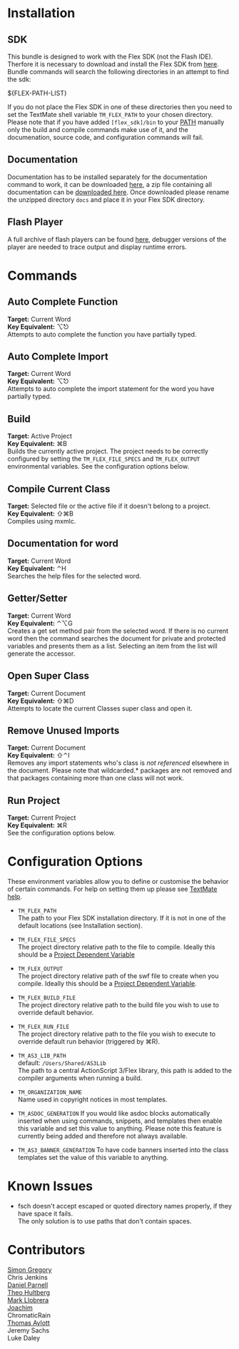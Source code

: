 # Installation

## SDK

This bundle is designed to work with the Flex SDK (not the Flash IDE). Therfore it is necessary to download and install the Flex SDK from [here](http://www.adobe.com/products/flex/flexdownloads/). Bundle commands will search the following directories in an attempt to find the sdk:

${FLEX-PATH-LIST}

If you do not place the Flex SDK in one of these directories then you need to set the TextMate shell variable `TM_FLEX_PATH` to your chosen directory. Please note that if you have added `[flex_sdk]/bin` to your [PATH](http://en.wikipedia.org/wiki/Environment_variable#Examples_of_UNIX_environment_variables) manually only the build and compile commands make use of it, and the documenation, source code, and configuration commands will fail.

## Documentation 

Documentation has to be installed separately for the documentation command to work, it can be downloaded [here](http://www.adobe.com/support/documentation/en/flex/), a zip file containing all documentation can be [downloaded here](http://www.adobe.com/go/flex_documentation_zip). Once downloaded please rename the unzipped directory `docs` and place it in your Flex SDK directory.

## Flash Player
 
A full archive of flash players can be found [here](http://www.adobe.com/go/tn_14266),
debugger versions of the player are needed to trace output and display runtime errors.  

# Commands

## Auto Complete Function

**Target:** Current Word  
**Key Equivalent:**  ⌥⎋  
Attempts to auto complete the function you have partially typed.

## Auto Complete Import

**Target:** Current Word  
**Key Equivalent:**  ⌥⎋  
Attempts to auto complete the import statement for the word you have partially typed.

## Build

**Target:** Active Project  
**Key Equivalent:**  ⌘B  
Builds the currently active project. The project needs to be correctly configured by setting the `TM_FLEX_FILE_SPECS` and `TM_FLEX_OUTPUT` environmental variables. See the configuration options below.

## Compile Current Class

**Target:** Selected file or the active file if it doesn't belong to a project.  
**Key Equivalent:** ⇧⌘B  
Compiles using mxmlc.

## Documentation for word
	
**Target:** Current Word  
**Key Equivalent:** ⌃H  
Searches the help files for the selected word. 

## Getter/Setter

**Target:** Current Word  
**Key Equivalent:** ⌃⌥G  
Creates a get set method pair from the selected word. If there is no current word then the command searches the document for private and protected variables and presents them as a list. Selecting an item from the list will generate the accessor. 

## Open Super Class

**Target:** Current Document  
**Key Equivalent:** ⇧⌘D  
Attempts to locate the current Classes super class and open it.  

## Remove Unused Imports 

**Target:** Current Document  
**Key Equivalent:**	⇧⌃I  
Removes any import statements who's class is *not referenced* elsewhere in the document. Please note that wildcarded.* packages are not removed and that packages containing more than one class will not work.

## Run Project

**Target:** Current Project  
**Key Equivalent:**	⌘R  
See the configuration options below.  

# Configuration Options

These environment variables allow you to define or customise the behavior of certain commands. For help on setting them up please see [TextMate help](?environment_variables).

* `TM_FLEX_PATH`  
The path to your Flex SDK installation directory. If it is not in one of the default locations (see Installation section).

* `TM_FLEX_FILE_SPECS`  
The project directory relative path to the file to compile. Ideally this should be a [Project Dependent Variable](?project_dependent_variables)

* `TM_FLEX_OUTPUT`  
The project directory relative path of the swf file to create when you compile. Ideally this should be a [Project Dependent Variable](?project_dependent_variables).

* `TM_FLEX_BUILD_FILE`  
The project directory relative path to the build file you wish to use to override default behavior.

* `TM_FLEX_RUN_FILE`  
The project directory relative path to the file you wish to execute to override default run behavior (triggered by  ⌘R).

* `TM_AS3_LIB_PATH`  
default: `/Users/Shared/AS3Lib`  
The path to a central ActionScript 3/Flex library, this path is added to the compiler arguments when running a build.

* `TM_ORGANIZATION_NAME`  
Name used in copyright notices in most templates.

* `TM_ASDOC_GENERATION`
If you would like asdoc blocks automatically inserted when using commands, snippets, and templates then enable this variable and set this value to anything. Please note this feature is currently being added and therefore not always available.

* `TM_AS3_BANNER_GENERATION`
To have code banners inserted into the class templates set the value of this variable to anything.

# Known Issues

* fsch doesn't accept escaped or quoted directory names properly, if they have space it fails.  
The only solution is to use paths that don't contain spaces.

# Contributors

[Simon Gregory](http://blog.simongregory.com)  
Chris Jenkins  
[Daniel Parnell](http://blog.danielparnell.com/?p=22)  
[Theo Hultberg](http://blog.iconara.net/2007/02/23/textmate-flex-tips/)  
[Mark Llobrera](http://www.dirtystylus.com/blog/)  
[Joachim](http://www.4d.be/)  
ChromaticRain  
[Thomas Aylott](http://subtlegradient.com/)  
Jeremy Sachs   
Luke Daley
